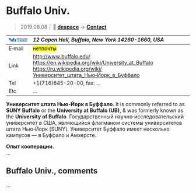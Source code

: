 # Buffalo Univ.
> 2019.08.08 ┊ **🚀 [despace](index.md)** → **[Contact](contact.md)**

|[![](f/contact/b/buffalo_univ_logo1_thumb.jpg)](f/contact/b/buffalo_univ_logo1.png)|*12 Capen Hall, Buffalo, New York 14260-1660, USA*|
|:--|:--|
|E‑mail| <mark>нетпочты</mark> |
|Link| <http://www.buffalo.edu/><br> <https://en.wikipedia.org/wiki/University_at_Buffalo><br> <https://ru.wikipedia.org/wiki/Университет_штата_Нью‑Йорк_в_Буффало>  |
|Tel| +1(716)645-20-00, fax: … |
|Etc| … |

**Университет штата Нью‑Йорк в Буффало**. It is commonly referred to as **SUNY Buffalo** or the **University at Buffalo (UB)**, & was formerly known as the **University of Buffalo**. Государственный научно‑исследовательский университет в США, являющийся флагманом системы университетов штата Нью‑Йорк (SUNY). Университет Буффало имеет несколько кампусов — в Буффало и Амхерсте.

**Опыт кооперации.**  
…


<p style="page-break-after:always"> </p>

## Buffalo Univ., comments

…

